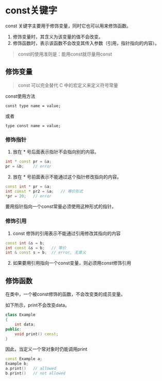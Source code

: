 # const关键字

const 关键字主要用于修饰变量，同时它也可以用来修饰函数。

1. 修饰变量时，其含义为该变量的值不会改变。
2. 修饰函数时，表示该函数不会改变其传入参数（引用，指针指向的内容）。


> const的使用准则是：能用const就尽量用const

## 修饰变量

> const 可以完全替代 C 中的宏定义来定义符号常量

const使用方法

`const type name = value;`

或者

`type const name = value;`

### 修饰指针

1. 放在 * 号后面表示指针不会指向别的内容。

```c++
int * const pr = &a;
pr = &b;	// error
```





2. 放在 * 号前面表示不能通过这个指针修改指向的内容。

```c++
const int * pr = &a;
int const * pr2 = &a;	// 等价形式
*pr = 20;	// error
```

要用指针指向一个const常量必须使用这种形式的指针。



### 修饰引用

1. const 修饰的引用表示不能通过引用修改其指向的内容

```c++
const int &s = b;
int const &s = b;	// 等价
int & const s = b;	// error, 无意义
```

2. 如果要用引用指向一个const变量，则必须用const修饰引用



## 修饰函数

在类中，一个被const修饰的函数，不会改变类的成员变量。

如下所示，print不会改变data。

```c++
class Example
{
    int data;
public:
    void print() const;
}
```

因此，当定义一个常对象时仍能调用print

```c++
const Example a;
Example b;
a.print()	// allowed
b.print()	// not allowed    
```